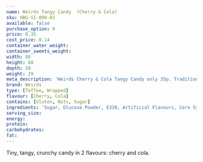 ```yaml
---
name: Weirds Tangy Candy  (Cherry & Cola)
sku: HBG-SI-090-01
available: false
purchase_option: 0
price: 0.35
cost_price: 0.14
container_water_weight: 
container_sweets_weight: 
width: 80
height: 60
depth: 20
weight: 29
meta_description: 'Weirds Cherry & Cola Tangy Candy only 35p. Traditional sweets and more at Humbugs Confectionery Store. Specialists in satisfying your sweet tooth!'
brand: Weirds
type: [Toffee, Wrapped]
flavour: [Cherry, Cola]
contains: [Gluten, Nuts, Sugar]
ingredients: 'Sugar, Glucose Powder, E330, Artificial Flavours, Corn Syrup. Colours: E129, E150D. Glazing Agent: E903'
serving_size: 
energy: 
protein: 
carbohydrates: 
fat: 
---
```

Tiny, tangy, crunchy candy in 2 flavours: cherry and cola.